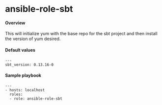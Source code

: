 # ansible-role-sbt

#### Overview
 This will initialize yum with the base repo for the sbt project and then install the version of yum desired. 

#### Default values
```
---
sbt_version: 0.13.16-0
```

#### Sample playbook
```
---
- hosts: localhost
  roles:
  - role: ansible-role-sbt
  ```